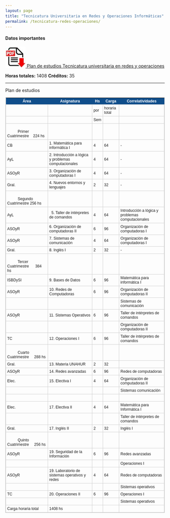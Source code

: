 ```yaml
---
layout: page
title: "Tecnicatura Universitaria en Redes y Operaciones Informáticas"
permalink: /tecnicatura-redes-operaciones/
---
```



#### Datos importantes

[![Tecnicatura universitaria en redes y operaciones](/assets/images/pdf.jpg) Plan de estudios Tecnicatura universitaria en redes y operaciones](/assets/pdf/planes/2022-Tecnicatura-Universitaria-en-Redes-y-Operaciones-Informaticas-unahur.pdf)

**Horas totales:** 1408
**Créditos:** 35

***

Plan de estudios

<style type="text/css">
	table.tableizer-table {
		font-size: 12px;
		border: 1px solid #CCC; 
		font-family: Arial, Helvetica, sans-serif;
	} 
	.tableizer-table td {
		padding: 4px;
		margin: 3px;
		border: 1px solid #CCC;
	}
	.tableizer-table th {
		background-color: #104E8B; 
		color: #FFF;
		font-weight: bold;
	}
</style>
<table class="tableizer-table">
<thead><tr class="tableizer-firstrow"><th>Área</th><th>Asignatura</th><th>Hs</th><th>Carga</th><th>Correlatividades</th></tr></thead><tbody>
 <tr><td>&nbsp;</td><td>&nbsp;</td><td>por</td><td>horaria total</td><td>&nbsp;</td></tr>
 <tr><td>&nbsp;</td><td>&nbsp;</td><td>Sem</td><td>&nbsp;</td><td>&nbsp;</td></tr>
 <tr><td>                                                Primer Cuatrimestre    224 hs</td><td>&nbsp;</td><td>&nbsp;</td><td>&nbsp;</td><td>&nbsp;</td></tr>
 <tr><td>CB</td><td>1. Matemática para informática I</td><td>4</td><td>64</td><td>-</td></tr>
 <tr><td>AyL</td><td>2. Introducción a lógica y problemas computacionales</td><td>4</td><td>64</td><td>-</td></tr>
 <tr><td>ASOyR</td><td>3. Organización de computadoras I </td><td>4</td><td>64</td><td>-</td></tr>
 <tr><td>Gral.</td><td>4. Nuevos entornos y lenguajes</td><td>2</td><td>32</td><td>-</td></tr>
 <tr><td>                                                Segundo Cuatrimestre 256 hs</td><td>&nbsp;</td><td>&nbsp;</td><td>&nbsp;</td><td>&nbsp;</td></tr>
 <tr><td>AyL</td><td>  5. Taller de intérpretes de comandos</td><td>4</td><td>64</td><td>Introducción a lógica y problemas computacionales</td></tr>
 <tr><td>ASOyR</td><td>6. Organización de computadoras II</td><td>6</td><td>96</td><td>Organización de computadoras I</td></tr>
 <tr><td>ASOyR</td><td>7. Sistemas de comunicación</td><td>4</td><td>64</td><td>Organización de computadoras I</td></tr>
 <tr><td>Gral.</td><td>8. Inglés I</td><td>2</td><td>32</td><td>-</td></tr>
 <tr><td>                                                Tercer Cuatrimestre      384 hs</td><td>&nbsp;</td><td>&nbsp;</td><td>&nbsp;</td><td>&nbsp;</td></tr>
 <tr><td>ISBDySI</td><td>9. Bases de Datos</td><td>6</td><td>96</td><td>Matemática para informática I</td></tr>
 <tr><td>ASOyR</td><td>10. Redes de Computadoras</td><td>6</td><td>96</td><td>Organización de computadoras II</td></tr>
 <tr><td>&nbsp;</td><td>&nbsp;</td><td>&nbsp;</td><td>&nbsp;</td><td>Sistemas de comunicación</td></tr>
 <tr><td>ASOyR</td><td>11. Sistemas Operativos</td><td>6</td><td>96</td><td>Taller de intérpretes de comandos</td></tr>
 <tr><td>&nbsp;</td><td>&nbsp;</td><td>&nbsp;</td><td>&nbsp;</td><td>Organización de computadoras II</td></tr>
 <tr><td>TC</td><td>12. Operaciones I</td><td>6</td><td>96</td><td>Taller de intérpretes de comandos</td></tr>
 <tr><td>                                                Cuarto Cuatrimestre     288 hs</td><td>&nbsp;</td><td>&nbsp;</td><td>&nbsp;</td><td>&nbsp;</td></tr>
 <tr><td>Gral.</td><td>13. Materia UNAHUR</td><td>2</td><td>32</td><td>&nbsp;</td></tr>
 <tr><td>ASOyR</td><td>14. Redes avanzadas </td><td>6</td><td>96</td><td>Redes de computadoras</td></tr>
 <tr><td>Elec.</td><td>15. Electiva I</td><td>4</td><td>64</td><td>Organización de computadoras II</td></tr>
 <tr><td>&nbsp;</td><td>&nbsp;</td><td>&nbsp;</td><td>&nbsp;</td><td>Sistemas comunicación</td></tr>
 <tr><td>&nbsp;</td><td>&nbsp;</td><td>&nbsp;</td><td>&nbsp;</td><td>&nbsp;</td></tr>
 <tr><td>Elec.</td><td>17. Electiva II</td><td>4</td><td>64</td><td>Matemática para Informática I</td></tr>
 <tr><td>&nbsp;</td><td>&nbsp;</td><td>&nbsp;</td><td>&nbsp;</td><td>Taller de intérpretes de comandos</td></tr>
 <tr><td>Gral.</td><td>17. Inglés II</td><td>2</td><td>32</td><td>Inglés I</td></tr>
 <tr><td>                                                Quinto Cuatrimestre     256 hs</td><td>&nbsp;</td><td>&nbsp;</td><td>&nbsp;</td><td>&nbsp;</td></tr>
 <tr><td>ASOyR</td><td>19. Seguridad de la Información</td><td>6</td><td>96</td><td>Redes avanzadas</td></tr>
 <tr><td>&nbsp;</td><td>&nbsp;</td><td>&nbsp;</td><td>&nbsp;</td><td>Operaciones I</td></tr>
 <tr><td>ASOyR</td><td>19. Laboratorio de sistemas operativos y redes</td><td>4</td><td>64</td><td>Redes de computadoras</td></tr>
 <tr><td>&nbsp;</td><td>&nbsp;</td><td>&nbsp;</td><td>&nbsp;</td><td>Sistemas operativos</td></tr>
 <tr><td>TC</td><td>20. Operaciones II</td><td>6</td><td>96</td><td>Operaciones I</td></tr>
 <tr><td>&nbsp;</td><td>&nbsp;</td><td>&nbsp;</td><td>&nbsp;</td><td>Sistemas operativos</td></tr>
 <tr><td>Carga horaria total</td><td>1408 hs</td><td>&nbsp;</td><td>&nbsp;</td><td></td></tr>
</tbody></table>